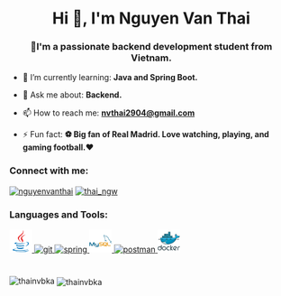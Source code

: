 <h1 align="center">Hi 👋, I'm Nguyen Van Thai</h1>
<h3 align="center">🌟I'm a passionate backend development student from Vietnam.</h3>

- 🌱 I’m currently learning: **Java and Spring Boot.**

- 💬 Ask me about: **Backend.**

- 📫 How to reach me: **nvthai2904@gmail.com**

- ⚡ Fun fact: **⚽ Big fan of Real Madrid. Love watching, playing, and gaming football.❤️**

<h3 align="left">Connect with me:</h3>
<p align="left">
<a href="https://www.facebook.com/oxy.gia.29" target="blank"><img align="center" src="https://raw.githubusercontent.com/rahuldkjain/github-profile-readme-generator/master/src/images/icons/Social/facebook.svg" alt="nguyenvanthai" height="30" width="40" /></a>
<a href="https://instagram.com/thai_ngw" target="blank"><img align="center" src="https://raw.githubusercontent.com/rahuldkjain/github-profile-readme-generator/master/src/images/icons/Social/instagram.svg" alt="thai_ngw" height="30" width="40" /></a>
</p>

<h3 align="left">Languages and Tools:</h3>
<p align="left">
  <a href="https://www.java.com" target="_blank" rel="noreferrer"> 
    <img src="https://raw.githubusercontent.com/devicons/devicon/master/icons/java/java-original.svg" alt="java" width="40" height="40"/> 
  </a>
  <a href="https://git-scm.com/" target="_blank" rel="noreferrer"> 
    <img src="https://www.vectorlogo.zone/logos/git-scm/git-scm-icon.svg" alt="git" width="40" height="40"/> 
  </a>
  <a href="https://spring.io/" target="_blank" rel="noreferrer"> 
    <img src="https://www.vectorlogo.zone/logos/springio/springio-icon.svg" alt="spring" width="40" height="40"/> 
  </a>
  <a href="https://www.mysql.com/" target="_blank" rel="noreferrer"> 
    <img src="https://raw.githubusercontent.com/devicons/devicon/master/icons/mysql/mysql-original-wordmark.svg" alt="mysql" width="40" height="40"/> 
  </a>
  <a href="https://postman.com" target="_blank" rel="noreferrer"> 
    <img src="https://www.vectorlogo.zone/logos/getpostman/getpostman-icon.svg" alt="postman" width="40" height="40"/> 
  </a>
  <a href="https://www.docker.com/" target="_blank" rel="noreferrer"> 
    <img src="https://raw.githubusercontent.com/devicons/devicon/master/icons/docker/docker-original-wordmark.svg" alt="docker" width="40" height="40"/> 
  </a>
</p>
<h1></h1>

<p>
  <img align="left" src="https://github-readme-stats.vercel.app/api/top-langs/?username=thainvbka&layout=compact&hide=css&theme=synthwave" alt="thainvbka" />
</p>

<p>
  &nbsp;<img align="center" src="https://github-readme-stats.vercel.app/api?username=thainvbka&show_icons=true&locale=en&theme=synthwave" alt="thainvbka" />
</p>

